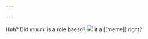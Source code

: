 ```yaml
---

---
```


Huh? Did ยายแล่ม is a role baesd?
<img src="{{ site.baseurl }}/assets/Screenshot 2024-03-29 170242.png"/>
it a [[meme]] right?